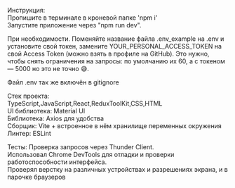 Инструкция:  
Пропишите в терминале в кроневой папке 'npm i'  
Запустите приложение через "npm run dev".


При необходимости. Поменяйте название файла .env_example на .env и установите свой токен, замените YOUR_PERSONAL_ACCESS_TOKEN на свой Access Token (можно взять в профиле на GitHub). Это нужно, чтобы снять ограничения на запросы: по умолчанию их 60, а с токеном — 5000 но это не точно 😅.

Файл .env так же включён в gitignore

Стек проекта:  
TypeScript,JavaScript,React,ReduxToolKit,CSS,HTML  
UI библиотека: Material UI  
Библиотека: Axios для удобства  
Сборщик: Vite + встроенное в нём хранилище переменных окружения  
Линтер: ESLint  

Тесты:
Проверка запросов через Thunder Client.  
Использовал Chrome DevTools для отладки и проверки работоспособности интерфейса.  
Проверял верстку на различных устройствах и разрешениях экрана, и в парочке браузеров  
